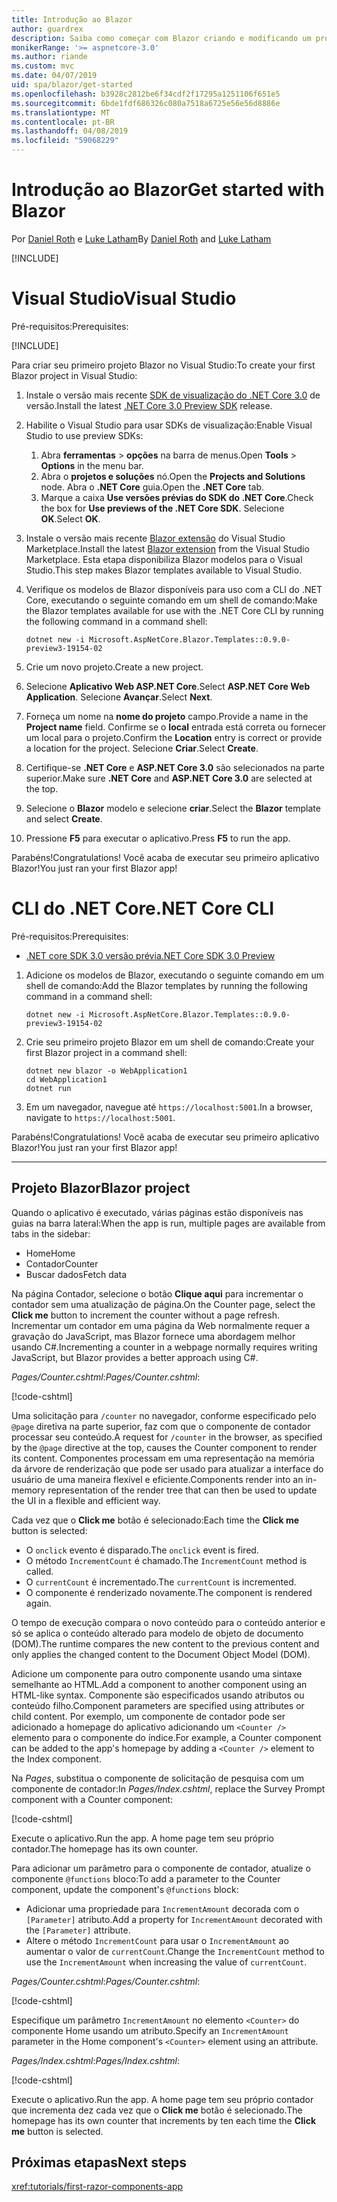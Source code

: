 ```yaml
---
title: Introdução ao Blazor
author: guardrex
description: Saiba como começar com Blazor criando e modificando um projeto Blazor.
monikerRange: '>= aspnetcore-3.0'
ms.author: riande
ms.custom: mvc
ms.date: 04/07/2019
uid: spa/blazor/get-started
ms.openlocfilehash: b3928c2812be6f34cdf2f17295a1251106f651e5
ms.sourcegitcommit: 6bde1fdf686326c080a7518a6725e56e56d8886e
ms.translationtype: MT
ms.contentlocale: pt-BR
ms.lasthandoff: 04/08/2019
ms.locfileid: "59068229"
---
```

# <a name="get-started-with-blazor"></a><span data-ttu-id="627ec-103">Introdução ao Blazor</span><span class="sxs-lookup"><span data-stu-id="627ec-103">Get started with Blazor</span></span>

<span data-ttu-id="627ec-104">Por [Daniel Roth](https://github.com/danroth27) e [Luke Latham](https://github.com/guardrex)</span><span class="sxs-lookup"><span data-stu-id="627ec-104">By [Daniel Roth](https://github.com/danroth27) and [Luke Latham](https://github.com/guardrex)</span></span>

[!INCLUDE[](~/includes/razor-components-preview-notice.md)]

# [<a name="visual-studio"></a><span data-ttu-id="627ec-105">Visual Studio</span><span class="sxs-lookup"><span data-stu-id="627ec-105">Visual Studio</span></span>](#tab/visual-studio)

<span data-ttu-id="627ec-106">Pré-requisitos:</span><span class="sxs-lookup"><span data-stu-id="627ec-106">Prerequisites:</span></span>

[!INCLUDE[](~/includes/net-core-prereqs-vs-3.0.md)]

<span data-ttu-id="627ec-107">Para criar seu primeiro projeto Blazor no Visual Studio:</span><span class="sxs-lookup"><span data-stu-id="627ec-107">To create your first Blazor project in Visual Studio:</span></span>

1. <span data-ttu-id="627ec-108">Instale o versão mais recente [SDK de visualização do .NET Core 3.0](https://dotnet.microsoft.com/download/dotnet-core/3.0) de versão.</span><span class="sxs-lookup"><span data-stu-id="627ec-108">Install the latest [.NET Core 3.0 Preview SDK](https://dotnet.microsoft.com/download/dotnet-core/3.0) release.</span></span>
1. <span data-ttu-id="627ec-109">Habilite o Visual Studio para usar SDKs de visualização:</span><span class="sxs-lookup"><span data-stu-id="627ec-109">Enable Visual Studio to use preview SDKs:</span></span>
   1. <span data-ttu-id="627ec-110">Abra **ferramentas** > **opções** na barra de menus.</span><span class="sxs-lookup"><span data-stu-id="627ec-110">Open **Tools** > **Options** in the menu bar.</span></span>
   1. <span data-ttu-id="627ec-111">Abra o **projetos e soluções** nó.</span><span class="sxs-lookup"><span data-stu-id="627ec-111">Open the **Projects and Solutions** node.</span></span> <span data-ttu-id="627ec-112">Abra o **.NET Core** guia.</span><span class="sxs-lookup"><span data-stu-id="627ec-112">Open the **.NET Core** tab.</span></span>
   1. <span data-ttu-id="627ec-113">Marque a caixa **Use versões prévias do SDK do .NET Core**.</span><span class="sxs-lookup"><span data-stu-id="627ec-113">Check the box for **Use previews of the .NET Core SDK**.</span></span> <span data-ttu-id="627ec-114">Selecione **OK**.</span><span class="sxs-lookup"><span data-stu-id="627ec-114">Select **OK**.</span></span>
1. <span data-ttu-id="627ec-115">Instale o versão mais recente [Blazor extensão](https://go.microsoft.com/fwlink/?linkid=870389) do Visual Studio Marketplace.</span><span class="sxs-lookup"><span data-stu-id="627ec-115">Install the latest [Blazor extension](https://go.microsoft.com/fwlink/?linkid=870389) from the Visual Studio Marketplace.</span></span> <span data-ttu-id="627ec-116">Esta etapa disponibiliza Blazor modelos para o Visual Studio.</span><span class="sxs-lookup"><span data-stu-id="627ec-116">This step makes Blazor templates available to Visual Studio.</span></span>
1. <span data-ttu-id="627ec-117">Verifique os modelos de Blazor disponíveis para uso com a CLI do .NET Core, executando o seguinte comando em um shell de comando:</span><span class="sxs-lookup"><span data-stu-id="627ec-117">Make the Blazor templates available for use with the .NET Core CLI by running the following command in a command shell:</span></span>

   ```console
   dotnet new -i Microsoft.AspNetCore.Blazor.Templates::0.9.0-preview3-19154-02
   ```
1. <span data-ttu-id="627ec-118">Crie um novo projeto.</span><span class="sxs-lookup"><span data-stu-id="627ec-118">Create a new project.</span></span>
1. <span data-ttu-id="627ec-119">Selecione **Aplicativo Web ASP.NET Core**.</span><span class="sxs-lookup"><span data-stu-id="627ec-119">Select **ASP.NET Core Web Application**.</span></span> <span data-ttu-id="627ec-120">Selecione **Avançar**.</span><span class="sxs-lookup"><span data-stu-id="627ec-120">Select **Next**.</span></span>
1. <span data-ttu-id="627ec-121">Forneça um nome na **nome do projeto** campo.</span><span class="sxs-lookup"><span data-stu-id="627ec-121">Provide a name in the **Project name** field.</span></span> <span data-ttu-id="627ec-122">Confirme se o **local** entrada está correta ou fornecer um local para o projeto.</span><span class="sxs-lookup"><span data-stu-id="627ec-122">Confirm the **Location** entry is correct or provide a location for the project.</span></span> <span data-ttu-id="627ec-123">Selecione **Criar**.</span><span class="sxs-lookup"><span data-stu-id="627ec-123">Select **Create**.</span></span>
1. <span data-ttu-id="627ec-124">Certifique-se **.NET Core** e **ASP.NET Core 3.0** são selecionados na parte superior.</span><span class="sxs-lookup"><span data-stu-id="627ec-124">Make sure **.NET Core** and **ASP.NET Core 3.0** are selected at the top.</span></span>
1. <span data-ttu-id="627ec-125">Selecione o **Blazor** modelo e selecione **criar**.</span><span class="sxs-lookup"><span data-stu-id="627ec-125">Select the **Blazor** template and select **Create**.</span></span>
1. <span data-ttu-id="627ec-126">Pressione **F5** para executar o aplicativo.</span><span class="sxs-lookup"><span data-stu-id="627ec-126">Press **F5** to run the app.</span></span>

<span data-ttu-id="627ec-127">Parabéns!</span><span class="sxs-lookup"><span data-stu-id="627ec-127">Congratulations!</span></span> <span data-ttu-id="627ec-128">Você acaba de executar seu primeiro aplicativo Blazor!</span><span class="sxs-lookup"><span data-stu-id="627ec-128">You just ran your first Blazor app!</span></span>

<!--

# [Visual Studio Code](#tab/visual-studio-code)

Prerequisites:

[!INCLUDE[](~/includes/net-core-prereqs-vsc-3.0.md)]

To create your first Blazor project in Visual Studio Code:

1. Execute the following command in a command shell:

   ```console
   dotnet new blazor -o WebApplication1
   ```

1. Open the *WebApplication1* folder in Visual Studio Code.

1. Visual Studio code offers to create assets to build and debug the app, which includes the *tasks.json* and *launch.json* files. Select **Yes** to add the assets.

1. Execute the app using the Visual Studio Code debugger.

1. In a browser, navigate to `https://localhost:5001`.

Congratulations! You just ran your first Blazor app!

# [Visual Studio for Mac](#tab/visual-studio-mac)

.NET Core 3.0 will be supported with Visual Studio for Mac version 8.0 or later. Visual Studio for Mac version 8.0 Preview isn't available at this time.

Use the [.NET Core CLI version of this topic](xref:razor-components/get-started?tabs=netcore-cli) on macOS.

[!INCLUDE[](~/includes/net-core-prereqs-mac-3.0.md)]

To create your first project Blazor project in Visual Studio for Mac:

1. Select **File** > **New Solution** or **New Project**.
1. In the sidebar, select **.NET Core** > **App**.
1. Select **Blazor** and select **Next**.
1. The **Target Framework** defaults to **.NET Core 3.0**. Select **Next**.
1. In the **Project Name** field, enter `WebApplication1`. Select **Create**.
1. Select **Run** > **Run Without Debugging** to run the app *without the debugger*. Running with the debugger isn't supported at this time.

Congratulations! You just ran your first Blazor app!
-->

# [<a name="net-core-cli"></a><span data-ttu-id="627ec-129">CLI do .NET Core</span><span class="sxs-lookup"><span data-stu-id="627ec-129">.NET Core CLI</span></span>](#tab/netcore-cli/)

<span data-ttu-id="627ec-130">Pré-requisitos:</span><span class="sxs-lookup"><span data-stu-id="627ec-130">Prerequisites:</span></span>

* [<span data-ttu-id="627ec-131">.NET core SDK 3.0 versão prévia</span><span class="sxs-lookup"><span data-stu-id="627ec-131">.NET Core SDK 3.0 Preview</span></span>](https://dotnet.microsoft.com/download/dotnet-core/3.0)

1. <span data-ttu-id="627ec-132">Adicione os modelos de Blazor, executando o seguinte comando em um shell de comando:</span><span class="sxs-lookup"><span data-stu-id="627ec-132">Add the Blazor templates by running the following command in a command shell:</span></span>

   ```console
   dotnet new -i Microsoft.AspNetCore.Blazor.Templates::0.9.0-preview3-19154-02
   ```

1. <span data-ttu-id="627ec-133">Crie seu primeiro projeto Blazor em um shell de comando:</span><span class="sxs-lookup"><span data-stu-id="627ec-133">Create your first Blazor project in a command shell:</span></span>

   ```console
   dotnet new blazor -o WebApplication1
   cd WebApplication1
   dotnet run
   ```

1. <span data-ttu-id="627ec-134">Em um navegador, navegue até `https://localhost:5001`.</span><span class="sxs-lookup"><span data-stu-id="627ec-134">In a browser, navigate to `https://localhost:5001`.</span></span>

<span data-ttu-id="627ec-135">Parabéns!</span><span class="sxs-lookup"><span data-stu-id="627ec-135">Congratulations!</span></span> <span data-ttu-id="627ec-136">Você acaba de executar seu primeiro aplicativo Blazor!</span><span class="sxs-lookup"><span data-stu-id="627ec-136">You just ran your first Blazor app!</span></span>

---

## <a name="blazor-project"></a><span data-ttu-id="627ec-137">Projeto Blazor</span><span class="sxs-lookup"><span data-stu-id="627ec-137">Blazor project</span></span>

<span data-ttu-id="627ec-138">Quando o aplicativo é executado, várias páginas estão disponíveis nas guias na barra lateral:</span><span class="sxs-lookup"><span data-stu-id="627ec-138">When the app is run, multiple pages are available from tabs in the sidebar:</span></span>

* <span data-ttu-id="627ec-139">Home</span><span class="sxs-lookup"><span data-stu-id="627ec-139">Home</span></span>
* <span data-ttu-id="627ec-140">Contador</span><span class="sxs-lookup"><span data-stu-id="627ec-140">Counter</span></span>
* <span data-ttu-id="627ec-141">Buscar dados</span><span class="sxs-lookup"><span data-stu-id="627ec-141">Fetch data</span></span>

<span data-ttu-id="627ec-142">Na página Contador, selecione o botão **Clique aqui** para incrementar o contador sem uma atualização de página.</span><span class="sxs-lookup"><span data-stu-id="627ec-142">On the Counter page, select the **Click me** button to increment the counter without a page refresh.</span></span> <span data-ttu-id="627ec-143">Incrementar um contador em uma página da Web normalmente requer a gravação do JavaScript, mas Blazor fornece uma abordagem melhor usando C#.</span><span class="sxs-lookup"><span data-stu-id="627ec-143">Incrementing a counter in a webpage normally requires writing JavaScript, but Blazor provides a better approach using C#.</span></span>

<span data-ttu-id="627ec-144">*Pages/Counter.cshtml*:</span><span class="sxs-lookup"><span data-stu-id="627ec-144">*Pages/Counter.cshtml*:</span></span>

[!code-cshtml[](get-started/samples_snapshot/3.x/Counter1.cshtml)]

<span data-ttu-id="627ec-145">Uma solicitação para `/counter` no navegador, conforme especificado pelo `@page` diretiva na parte superior, faz com que o componente de contador processar seu conteúdo.</span><span class="sxs-lookup"><span data-stu-id="627ec-145">A request for `/counter` in the browser, as specified by the `@page` directive at the top, causes the Counter component to render its content.</span></span> <span data-ttu-id="627ec-146">Componentes processam em uma representação na memória da árvore de renderização que pode ser usado para atualizar a interface do usuário de uma maneira flexível e eficiente.</span><span class="sxs-lookup"><span data-stu-id="627ec-146">Components render into an in-memory representation of the render tree that can then be used to update the UI in a flexible and efficient way.</span></span>

<span data-ttu-id="627ec-147">Cada vez que o **Click me** botão é selecionado:</span><span class="sxs-lookup"><span data-stu-id="627ec-147">Each time the **Click me** button is selected:</span></span>

* <span data-ttu-id="627ec-148">O `onclick` evento é disparado.</span><span class="sxs-lookup"><span data-stu-id="627ec-148">The `onclick` event is fired.</span></span>
* <span data-ttu-id="627ec-149">O método `IncrementCount` é chamado.</span><span class="sxs-lookup"><span data-stu-id="627ec-149">The `IncrementCount` method is called.</span></span>
* <span data-ttu-id="627ec-150">O `currentCount` é incrementado.</span><span class="sxs-lookup"><span data-stu-id="627ec-150">The `currentCount` is incremented.</span></span>
* <span data-ttu-id="627ec-151">O componente é renderizado novamente.</span><span class="sxs-lookup"><span data-stu-id="627ec-151">The component is rendered again.</span></span>

<span data-ttu-id="627ec-152">O tempo de execução compara o novo conteúdo para o conteúdo anterior e só se aplica o conteúdo alterado para modelo de objeto de documento (DOM).</span><span class="sxs-lookup"><span data-stu-id="627ec-152">The runtime compares the new content to the previous content and only applies the changed content to the Document Object Model (DOM).</span></span>

<span data-ttu-id="627ec-153">Adicione um componente para outro componente usando uma sintaxe semelhante ao HTML.</span><span class="sxs-lookup"><span data-stu-id="627ec-153">Add a component to another component using an HTML-like syntax.</span></span> <span data-ttu-id="627ec-154">Componente são especificados usando atributos ou conteúdo filho.</span><span class="sxs-lookup"><span data-stu-id="627ec-154">Component parameters are specified using attributes or child content.</span></span> <span data-ttu-id="627ec-155">Por exemplo, um componente de contador pode ser adicionado a homepage do aplicativo adicionando um `<Counter />` elemento para o componente do índice.</span><span class="sxs-lookup"><span data-stu-id="627ec-155">For example, a Counter component can be added to the app's homepage by adding a `<Counter />` element to the Index component.</span></span>

<span data-ttu-id="627ec-156">Na *Pages*, substitua o componente de solicitação de pesquisa com um componente de contador:</span><span class="sxs-lookup"><span data-stu-id="627ec-156">In *Pages/Index.cshtml*, replace the Survey Prompt component with a Counter component:</span></span>

[!code-cshtml[](get-started/samples_snapshot/3.x/Index1.cshtml?highlight=7)]

<span data-ttu-id="627ec-157">Execute o aplicativo.</span><span class="sxs-lookup"><span data-stu-id="627ec-157">Run the app.</span></span> <span data-ttu-id="627ec-158">A home page tem seu próprio contador.</span><span class="sxs-lookup"><span data-stu-id="627ec-158">The homepage has its own counter.</span></span>

<span data-ttu-id="627ec-159">Para adicionar um parâmetro para o componente de contador, atualize o componente `@functions` bloco:</span><span class="sxs-lookup"><span data-stu-id="627ec-159">To add a parameter to the Counter component, update the component's `@functions` block:</span></span>

* <span data-ttu-id="627ec-160">Adicionar uma propriedade para `IncrementAmount` decorada com o `[Parameter]` atributo.</span><span class="sxs-lookup"><span data-stu-id="627ec-160">Add a property for `IncrementAmount` decorated with the `[Parameter]` attribute.</span></span>
* <span data-ttu-id="627ec-161">Altere o método `IncrementCount` para usar o `IncrementAmount` ao aumentar o valor de `currentCount`.</span><span class="sxs-lookup"><span data-stu-id="627ec-161">Change the `IncrementCount` method to use the `IncrementAmount` when increasing the value of `currentCount`.</span></span>

<span data-ttu-id="627ec-162">*Pages/Counter.cshtml*:</span><span class="sxs-lookup"><span data-stu-id="627ec-162">*Pages/Counter.cshtml*:</span></span>

[!code-cshtml[](get-started/samples_snapshot/3.x/Counter2.cshtml?highlight=4,8)]

<span data-ttu-id="627ec-163">Especifique um parâmetro `IncrementAmount` no elemento `<Counter>` do componente Home usando um atributo.</span><span class="sxs-lookup"><span data-stu-id="627ec-163">Specify an `IncrementAmount` parameter in the Home component's `<Counter>` element using an attribute.</span></span>

<span data-ttu-id="627ec-164">*Pages/Index.cshtml*:</span><span class="sxs-lookup"><span data-stu-id="627ec-164">*Pages/Index.cshtml*:</span></span>

[!code-cshtml[](get-started/samples_snapshot/3.x/Index2.cshtml)]

<span data-ttu-id="627ec-165">Execute o aplicativo.</span><span class="sxs-lookup"><span data-stu-id="627ec-165">Run the app.</span></span> <span data-ttu-id="627ec-166">A home page tem seu próprio contador que incrementa dez cada vez que o **Click me** botão é selecionado.</span><span class="sxs-lookup"><span data-stu-id="627ec-166">The homepage has its own counter that increments by ten each time the **Click me** button is selected.</span></span>

## <a name="next-steps"></a><span data-ttu-id="627ec-167">Próximas etapas</span><span class="sxs-lookup"><span data-stu-id="627ec-167">Next steps</span></span>

<xref:tutorials/first-razor-components-app>
